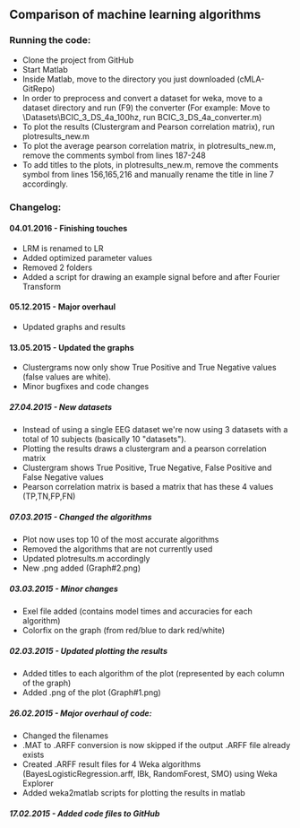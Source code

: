 ## Comparison of machine learning algorithms

### Running the code:

* Clone the project from GitHub
* Start Matlab
* Inside Matlab, move to the directory you just downloaded (cMLA-GitRepo)
* In order to preprocess and convert a dataset for weka, move to a dataset directory and run (F9) the converter 
(For example: Move to \Datasets\BCIC_3_DS_4a_100hz\, run BCIC_3_DS_4a_converter.m)
* To plot the results (Clustergram and Pearson correlation matrix), run plotresults_new.m
* To plot the average pearson correlation matrix, in plotresults_new.m, remove the comments symbol from lines 187-248
* To add titles to the plots, in plotresults_new.m, remove the comments symbol from lines 156,165,216 and manually rename the title in line 7 accordingly.

### Changelog:

#### 04.01.2016 - Finishing touches
*  LRM is renamed to LR
*  Added optimized parameter values
*  Removed 2 folders
*  Added a script for drawing an example signal before and after Fourier Transform

#### 05.12.2015 - Major overhaul
*  Updated graphs and results

#### 13.05.2015 - Updated the graphs
* Clustergrams now only show True Positive and True Negative values (false values are white).
* Minor bugfixes and code changes

##### 27.04.2015 - New datasets

* Instead of using a single EEG dataset we're now using 3 datasets with a total of 10 subjects (basically 10 "datasets").
* Plotting the results draws a clustergram and a pearson correlation matrix
* Clustergram shows True Positive, True Negative, False Positive and False Negative values
* Pearson correlation matrix is based a matrix that has these 4 values (TP,TN,FP,FN)

##### 07.03.2015 - Changed the algorithms

* Plot now uses top 10 of the most accurate algorithms
* Removed the algorithms that are not currently used
* Updated plotresults.m accordingly
* New .png added (Graph#2.png)

##### 03.03.2015 - Minor changes

* Exel file added (contains model times and accuracies for each algorithm)
* Colorfix on the graph (from red/blue to dark red/white)

##### 02.03.2015 - Updated plotting the results

* Added titles to each algorithm of the plot (represented by each column of the graph)
* Added .png of the plot (Graph#1.png)

##### 26.02.2015 - Major overhaul of code:

* Changed the filenames
* .MAT to .ARFF conversion is now skipped if the output .ARFF file already exists
* Created .ARFF result files for 4 Weka algorithms (BayesLogisticRegression.arff, IBk, RandomForest, SMO) using Weka Explorer
* Added weka2matlab scripts for plotting the results in matlab

##### 17.02.2015 - Added code files to GitHub
